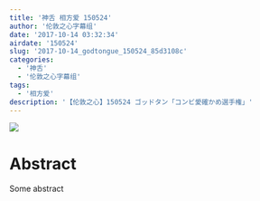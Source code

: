 ```yaml
---
title: '神舌 相方爱 150524'
author: '伦敦之心字幕组'
date: '2017-10-14 03:32:34'
airdate: '150524'
slug: '2017-10-14_godtongue_150524_85d3108c'
categories: 
  - '神舌'
  - '伦敦之心字幕组'
tags: 
  - '相方爱'
description: '【伦敦之心】150524 ゴッドタン「コンビ愛確かめ選手権」'
---
```


![](https://i.imgur.com/mnG47Dn.jpg)
# Abstract
Some abstract
